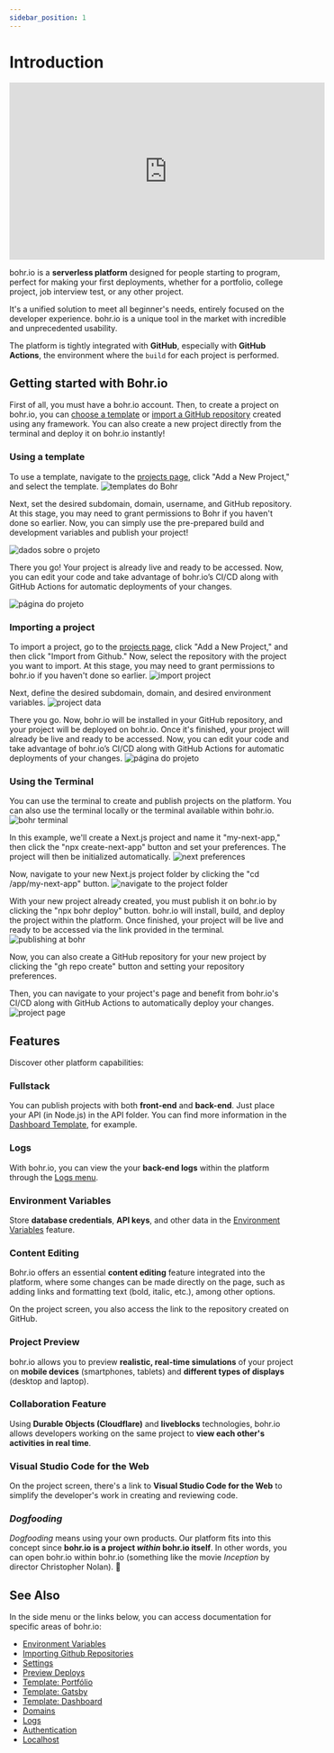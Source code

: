 ```yaml
---
sidebar_position: 1
---
```


# Introduction

<div style={{textAlign: 'center'}}><iframe width="560" height="315" src="https://www.youtube.com/embed/yKNBdCSvUgk" title="YouTube video player" frameBorder="0" allow="accelerometer; autoplay; clipboard-write; encrypted-media; gyroscope; picture-in-picture" allowFullScreen style={{ maxWidth: '100%' }}></iframe></div>

bohr.io is a **serverless platform** designed for people starting to program, perfect for making your first deployments, whether for a portfolio, college project, job interview test, or any other project.

It's a unified solution to meet all beginner's needs, entirely focused on the developer experience. bohr.io is a unique tool in the market with incredible and unprecedented usability.

The platform is tightly integrated with **GitHub**, especially with **GitHub Actions**, the environment where the `build` for each project is performed.

## Getting started with Bohr.io

First of all, you must have a  bohr.io account. Then, to create a project on bohr.io, you can [choose a template](https://docs.bohr.io/docs/Templates/default-templates) or [import a GitHub repository](https://docs.bohr.io/docs/importacao) created using any framework. You can also create a new project directly from the terminal and deploy it on bohr.io instantly!

### Using a template

To use a template, navigate to the [projects page](https://bohr.io/projects), click "Add a New Project," and select the template.
![templates do Bohr](https://github.com/bohr-io/docs/assets/69644385/92be8efa-a15a-4cfa-bedb-2b92f4ab6055)

Next, set the desired subdomain, domain, username, and GitHub repository. At this stage, you may need to grant permissions to Bohr if you haven't done so earlier. Now, you can simply use the pre-prepared build and development variables and publish your project!

![dados sobre o projeto](https://github.com/bohr-io/docs/assets/69644385/f3563bcc-4194-48a8-8b65-f6d50561aa43)

There you go! Your project is already live and ready to be accessed. Now, you can edit your code and take advantage of bohr.io’s CI/CD along with GitHub Actions for automatic deployments of your changes.

![página do projeto](https://github.com/bohr-io/docs/assets/69644385/2865d293-ae4c-48d9-acbe-4e657c09877a)

### Importing a project

To import a project, go to the [projects page](https://bohr.io/projects), click "Add a New Project," and then click "Import from Github." Now, select the repository with the project you want to import. At this stage, you may need to grant permissions to bohr.io if you haven't done so earlier.
![import project](https://github.com/bohr-io/docs/assets/69644385/d8e7e371-47d8-4b72-9657-5730c8ea94dc)

Next, define the desired subdomain, domain, and desired environment variables.
![project data](https://github.com/bohr-io/docs/assets/69644385/f55b821b-7bc2-47eb-9799-ec5c14b3498e)

There you go. Now, bohr.io will be installed in your GitHub repository, and your project will be deployed on bohr.io. Once it's finished, your project will already be live and ready to be accessed. Now, you can edit your code and take advantage of bohr.io’s CI/CD along with GitHub Actions for automatic deployments of your changes.
![página do projeto](https://github.com/bohr-io/docs/assets/69644385/2865d293-ae4c-48d9-acbe-4e657c09877a)

### Using the Terminal

You can use the terminal to create and publish projects on the platform. You can also use the terminal locally or the terminal available within bohr.io.
![bohr terminal](https://github.com/bohr-io/docs/assets/69644385/74b1aff7-40bd-4c40-92f1-619d0c661d24)

In this example, we'll create a Next.js project and name it "my-next-app," then click the "npx create-next-app" button and set your preferences. The project will then be initialized automatically.
![next preferences](https://github.com/bohr-io/docs/assets/69644385/03ddf754-8102-4289-9b14-cd9645e74ef4)

Now, navigate to your new Next.js project folder by clicking the "cd /app/my-next-app" button.
![navigate to the project folder](https://github.com/bohr-io/docs/assets/69644385/dbfae19e-b8c7-441d-84f5-94c3fc0b0ec1)

With your new project already created, you must publish it on bohr.io by clicking the "npx bohr deploy" button. bohr.io will install, build, and deploy the project within the platform. Once finished, your project will be live and ready to be accessed via the link provided in the terminal.
![publishing at bohr](https://github.com/bohr-io/docs/assets/69644385/28e43577-f4e1-46b9-93a2-2ccd152c9f67)

Now, you can also create a GitHub repository for your new project by clicking the "gh repo create" button and setting your repository preferences.

Then, you can navigate to your project's page and benefit from bohr.io's CI/CD along with GitHub Actions to automatically deploy your changes.
![project page](https://github.com/bohr-io/docs/assets/69644385/4d4d21a9-9c50-44e0-a73b-4778f5f6c1a7)

## Features

Discover other platform capabilities:

### Fullstack

You can publish projects with both **front-end** and **back-end**. Just place your API (in Node.js) in the API folder. You can find more information in the [Dashboard Template](https://docs.bohr.io/docs/dashboard-template), for example.

### Logs

With bohr.io, you can view the your **back-end logs** within the platform through the [Logs menu](https://docs.bohr.io/docs/logs).

### Environment Variables

Store **database credentials**, **API keys**, and other data in the [Environment Variables](https://docs.bohr.io/docs/variaveis-de-ambiente) feature.

### Content Editing

Bohr.io offers an essential **content editing** feature integrated into the platform, where some changes can be made directly on the page, such as adding links and formatting text (bold, italic, etc.), among other options.

On the project screen, you also access the link to the repository created on GitHub.

### Project Preview

bohr.io allows you to preview **realistic, real-time simulations** of your project on **mobile devices** (smartphones, tablets) and **different types of displays** (desktop and laptop).

### Collaboration Feature

Using **Durable Objects (Cloudflare)** and **liveblocks** technologies, bohr.io allows developers working on the same project to **view each other's activities in real time**.

### Visual Studio Code for the Web

On the project screen, there's a link to **Visual Studio Code for the Web** to simplify the developer's work in creating and reviewing code.

### _Dogfooding_

_Dogfooding_ means using your own products. Our platform fits into this concept since **bohr.io is a project _within_ bohr.io itself**. In other words, you can open bohr.io within bohr.io (something like the movie *Inception* by director Christopher Nolan). 🤩

## See Also

In the side menu or the links below, you can access documentation for specific areas of bohr.io:

- [Environment Variables](https://docs.bohr.io/docs/variaveis-de-ambiente)
- [Importing Github Repositories](https://docs.bohr.io/docs/importacao)
- [Settings](https://docs.bohr.io/docs/project-settings)
- [Preview Deploys](https://docs.bohr.io/docs/preview-deploys)
- [Template: Portfólio](https://docs.bohr.io/docs/Templates/portfolio-template)
- [Template: Gatsby](https://docs.bohr.io/docs/Templates/gatsby-template)
- [Template: Dashboard](https://docs.bohr.io/docs/Templates/dashboard-template)
- [Domains](https://docs.bohr.io/docs/domains)
- [Logs](https://docs.bohr.io/docs/logs)
- [Authentication](https://docs.bohr.io/docs/autenticacao)
- [Localhost](https://docs.bohr.io/docs/localhost)
